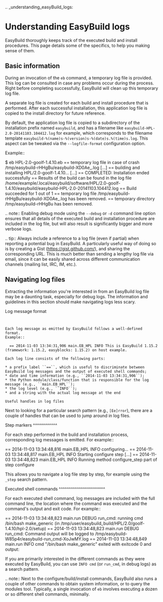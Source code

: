 .. _understanding_easyBuild_logs:

Understanding EasyBuild logs
=============================

EasyBuild thoroughly keeps track of the executed build and install procedures.
This page details some of the specifics, to help you making sense of them.


Basic information
-----------------

During an invocation of the ``eb`` command, a temporary log file is provided.
This log can be consulted in case any problems occur during the process.
Right before completing successfully, EasyBuild will clean up this temporary log file.

A separate log file is created for each build and install procedure that is performed.
After each successful installation, this application log file is copied to the install
directory for future reference.

By default, the application log file is copied to a subdirectory of the installation
prefix named ``easybuild``, and has a filename like
``easybuild-HPL-2.0-20141103.104412.log`` for example, which corresponds to the filename
template ``easybuild-%(name)s-%(version)s-%(date)s.%(time)s.log``.
This aspect can be tweaked via the ``--logfile-format`` configuration option.

Example::

  $ eb HPL-2.0-goolf-1.4.10.eb
  == temporary log file in case of crash /tmp/easybuild-rHHgBu/easybuild-XD0Ae_.log
  [...]
  == building and installing HPL/2.0-goolf-1.4.10...
  [...]
  == COMPLETED: Installation ended successfully
  == Results of the build can be found in the log file /home/example/.local/easybuild/software/HPL/2.0-goolf-1.4.10/easybuild/easybuild-HPL-2.0-20141103.104412.log
  == Build succeeded for 1 out of 1
  == temporary log file /tmp/easybuild-rHHgBu/easybuild-XD0Ae_.log has been removed.
  == temporary directory /tmp/easybuild-rHHgBu has been removed.


.. note:: Enabling debug mode using the ``--debug`` or ``-d`` command line option
  ensures that all details of the executed build and installation procedure are included
  in the log file, but will also result is significantly bigger and more verbose logs.

.. tip:: Always include a reference to a log file (even if partial) when reporting
  a potential bug in EasyBuild. A particularly useful way of doing so is by creating
  a Gist (https://gist.github.com/), and sharing the corresponding URL. This is much
  better than sending a lengthy log file via email, since it can be easily shared across
  different communication channels (mailing list, IRC, IM, etc.).


Navigating log files
--------------------

Extracting the information you're interested in from an EasyBuild log file
may be a daunting task, especially for debug logs. The information and guidelines
in this section should make navigating logs less scary.

Log message format
~~~~~~~~~~~~~~~~~~


Each log message as emitted by EasyBuild follows a well-defined format.
Example::

  == 2014-11-03 13:34:31,906 main.EB_HPL INFO This is EasyBuild 1.15.2 (framework: 1.15.2, easyblocks: 1.15.2) on host example.

Each log line consists of the following parts:

* a prefix label ``==``, which is useful to discriminate between EasyBuild log messages and the output of executed shell commands;
* date and time information (e.g., ``2014-11-03 13:34:31,906``);
* the Python module/class/function that is responsible for the log message (e.g., ``main.EB_HPL``);
* the log level (e.g., ``INFO``);
* and a string with the actual log message at the end

Useful handles in log files
~~~~~~~~~~~~~~~~~~~~~~~~~~~

Next to looking for a particular search pattern (e.g., ``[Ee]rror``),
there are a couple of handles that can be used to jump around in log files.

Step markers
^^^^^^^^^^^^

For each step performed in the build and installation process, corresponding log messages is emitted. For example::

  == 2014-11-03 13:34:48,816 main.EB_HPL INFO configuring...
  == 2014-11-03 13:34:48,817 main.EB_HPL INFO Starting configure step
  [...]
  == 2014-11-03 13:34:48,823 main.EB_HPL INFO Running method configure_step part of step configure


This allows you to navigate a log file step by step, for example using the ``_step`` search pattern.


Executed shell commands
^^^^^^^^^^^^^^^^^^^^^^^

For each executed shell command, log messages are included with the full command line,
the location where the command was executed and the command's output and exit code.
For example::

  == 2014-11-03 13:34:48,823 main.run DEBUG run_cmd: running cmd /bin/bash make_generic (in /tmp/user/easybuild_build/HPL/2.0/goolf-1.4.10/hpl-2.0/setup)
  == 2014-11-03 13:34:48,823 main.run DEBUG run_cmd: Command output will be logged to /tmp/easybuild-W85p4r/easybuild-run_cmd-XoJwMY.log
  == 2014-11-03 13:34:48,849 main.run INFO cmd "/bin/bash make_generic" exited with exitcode 0 and output:

If you are primarily interested in the different commands as they were executed by EasyBuild,
you can use ``INFO cmd`` (or ``run_cmd``, in debug logs) as a search pattern.

.. note:: Next to the configure/build/install commands, EasyBuild also runs
  a couple of other commands to obtain system information, or to query the modules tool.
  Typically, a single invocation of ``eb`` involves executing a dozen or so different shell commands, minimally.
